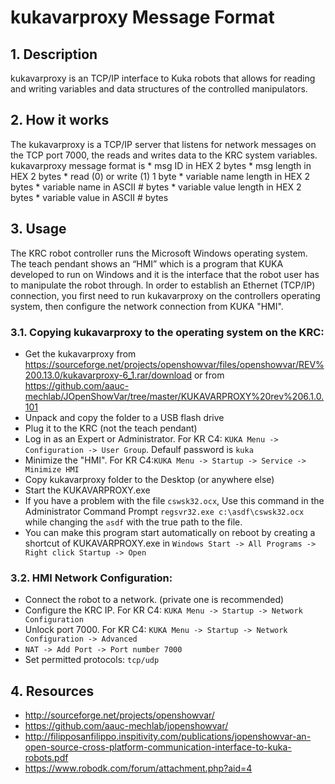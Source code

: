 # kukavarproxy Message Format

## 1. Description
kukavarproxy is an TCP/IP interface to Kuka robots that allows for reading and writing variables and data structures of the controlled manipulators. 

## 2. How it works
The kukavarproxy is a TCP/IP server that listens for network messages on the TCP port 7000, the reads and writes data to the KRC system variables.
kukavarproxy message format is 
        * msg ID in HEX                       2 bytes
        * msg length in HEX                   2 bytes
        * read (0) or write (1)               1 byte
        * variable name length in HEX         2 bytes
        * variable name in ASCII              # bytes
        * variable value length in HEX        2 bytes
        * variable value in ASCII             # bytes
		
## 3. Usage
The KRC robot controller runs the Microsoft Windows operating system. The teach pendant shows an “HMI” which is a program that KUKA developed to run on Windows and it is the interface that the robot user has to manipulate the robot through.
In order to establish an Ethernet (TCP/IP) connection, you first need to run kukavarproxy on the controllers operating system, then configure the network connection from KUKA "HMI".
###   3.1. Copying kukavarproxy to the operating system on the KRC:
* Get the kukavarproxy from https://sourceforge.net/projects/openshowvar/files/openshowvar/REV%200.13.0/kukavarproxy-6_1.rar/download or from https://github.com/aauc-mechlab/JOpenShowVar/tree/master/KUKAVARPROXY%20rev%206.1.0.101
* Unpack and copy the folder to a USB flash drive
* Plug it to the KRC (not the teach pendant)
* Log in as an Expert or Administrator. For KR C4: `KUKA Menu -> Configuration -> User Group`. Defaulf password is `kuka`
* Minimize the "HMI". For KR C4:`KUKA Menu -> Startup -> Service -> Minimize HMI`
* Copy kukavarproxy folder to the Desktop (or anywhere else)
* Start the KUKAVARPROXY.exe
* If you have a problem with the file `cswsk32.ocx`, Use this command in the Administrator Command Prompt `regsvr32.exe c:\asdf\cswsk32.ocx` while changing the `asdf` with the true path to the file.
* You can make this program start automatically on reboot by creating a shortcut of KUKAVARPROXY.exe in `Windows Start -> All Programs -> Right click Startup -> Open`
###   3.2. HMI Network Configuration:
* Connect the robot to a network. (private one is recommended)
* Configure the KRC IP. For KR C4: `KUKA Menu -> Startup -> Network Configuration`
* Unlock port 7000. For KR C4: `KUKA Menu -> Startup -> Network Configuration -> Advanced`
* `NAT -> Add Port -> Port number 7000`
* Set permitted protocols: `tcp/udp`

## 4. Resources
* http://sourceforge.net/projects/openshowvar/
* https://github.com/aauc-mechlab/jopenshowvar/
* http://filipposanfilippo.inspitivity.com/publications/jopenshowvar-an-open-source-cross-platform-communication-interface-to-kuka-robots.pdf
* https://www.robodk.com/forum/attachment.php?aid=4